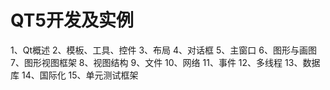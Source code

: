 


# QT5开发及实例

1、Qt概述
2、模板、工具、控件
3、布局
4、对话框
5、主窗口
6、图形与画图
7、图形视图框架
8、视图结构
9、文件
10、网络
11、事件
12、多线程
13、数据库
14、国际化
15、单元测试框架
